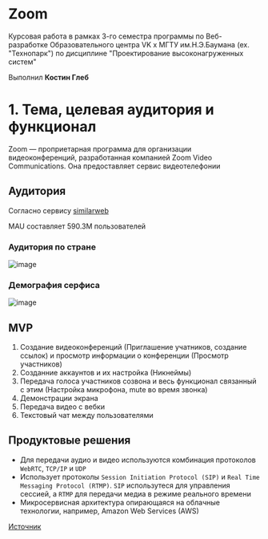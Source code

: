 # Zoom
Курсовая работа в рамках 3-го семестра программы по Веб-разработке Образовательного центра VK x МГТУ им.Н.Э.Баумана (ex. "Технопарк") по дисциплине "Проектирование высоконагруженных систем"

Выполнил **Костин Глеб**

# 1. Тема, целевая аудитория и функционал

Zoom — проприетарная программа для организации видеоконференций, разработанная компанией Zoom Video Communications. Она предоставляет сервис видеотелефонии

## Аудитория

Согласно сервису [similarweb](https://www.similarweb.com/website/zoom.us/#geography)

MAU составляет 590.3M пользователей 

### Аудитория по стране 

![image](https://github.com/user-attachments/assets/5622bd37-8662-4f4c-8f40-9fbed1302bf7)

### Демография серфиса 

![image](https://github.com/user-attachments/assets/d9441a52-e71c-4172-ab90-307da97ee977)

## MVP 
1. Создание видеоконференций (Приглашение учатников, создание ссылок) и просмотр информации о конференции (Просмотр участников)
2. Созданние аккаунтов и их настройка (Никнеймы)
3. Передача голоса участников созвона и весь функционал связанный с этим (Настройка микрофона, mute во время звонка)
4. Демонстрации экрана
5. Передача видео с вебки 
6. Текстовый чат между пользователями

## Продуктовые решения 

* Для передачи аудио и видео используются комбинация протоколов `WebRTC`, `TCP/IP` и `UDP`
* Использует протоколы `Session Initiation Protocol (SIP)` и `Real Time Messaging Protocol (RTMP)`. `SIP` использутеся для управления сессией, а `RTMP` для передачи медиа в режиме реального времени
* Микросервисная архитектура опирающаяся на облачные технологии, например, Amazon Web Services (AWS)

[Источник](https://intuji.com/how-does-zoom-work-video-conferencing-tech/)
